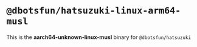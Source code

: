# `@dbotsfun/hatsuzuki-linux-arm64-musl`

This is the **aarch64-unknown-linux-musl** binary for `@dbotsfun/hatsuzuki`
